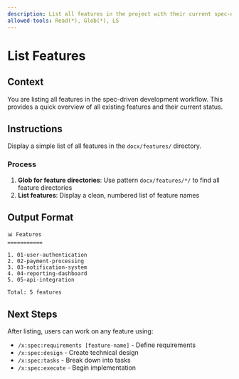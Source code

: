 ```yaml
---
description: List all features in the project with their current spec-driven development status
allowed-tools: Read(*), Glob(*), LS
---
```


# List Features

## Context
You are listing all features in the spec-driven development workflow. This provides a quick overview of all existing features and their current status.

## Instructions
Display a simple list of all features in the `docx/features/` directory.

### Process
1. **Glob for feature directories**: Use pattern `docx/features/*/` to find all feature directories
2. **List features**: Display a clean, numbered list of feature names

## Output Format
```
📊 Features
===========

1. 01-user-authentication
2. 02-payment-processing  
3. 03-notification-system
4. 04-reporting-dashboard
5. 05-api-integration

Total: 5 features
```

## Next Steps
After listing, users can work on any feature using:
- `/x:spec:requirements [feature-name]` - Define requirements
- `/x:spec:design` - Create technical design
- `/x:spec:tasks` - Break down into tasks
- `/x:spec:execute` - Begin implementation